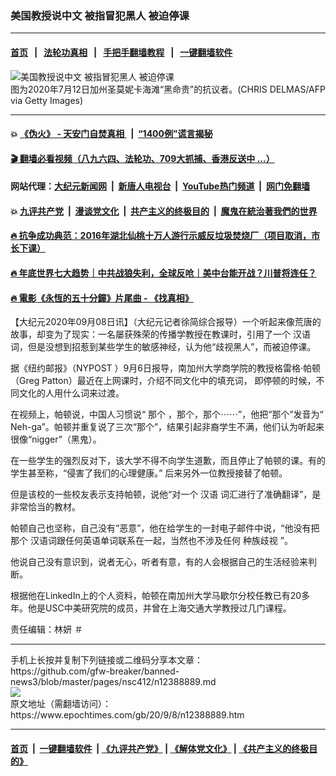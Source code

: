 ### 美国教授说中文 被指冒犯黑人 被迫停课
------------------------

#### [首页](https://github.com/gfw-breaker/banned-news3/blob/master/README.md) &nbsp;&nbsp;|&nbsp;&nbsp; [法轮功真相](https://github.com/begood0513/basic/blob/master/README.md)  &nbsp;&nbsp;|&nbsp;&nbsp; [手把手翻墙教程](https://github.com/gfw-breaker/guides/wiki)  &nbsp;&nbsp;|&nbsp;&nbsp; [一键翻墙软件](https://github.com/gfw-breaker/nogfw/blob/master/README.md)  



<div><img alt="美国教授说中文 被指冒犯黑人 被迫停课" class="attachment-djy_600_400 size-djy_600_400 wp-post-image" src="https://i.epochtimes.com/assets/uploads/2020/07/GettyImages-1226597232-600x400.jpg"/>
<div class="caption">
 图为2020年7月12日加州圣莫妮卡海滩“黑命贵”的抗议者。(CHRIS DELMAS/AFP via Getty Images)
</div></div><hr/>

#### 💥 [《伪火》 - 天安门自焚真相 ](http://141.164.51.119:10000/videos/blog/weihuo.html)&nbsp; |&nbsp; [“1400例”谎言揭秘  ](http://141.164.51.119:10000/videos/blog/jiexi1400.html)

#### [ 🎬  翻墙必看视频（八九六四、法轮功、709大抓捕、香港反送中 ...）](https://github.com/gfw-breaker/links/blob/master/banned.md)

#### 网站代理：[大纪元新闻网](http://167.172.10.89:10080/gb/) &nbsp;|&nbsp; [新唐人电视台](http://167.172.10.89:8808/gb/)  &nbsp;|&nbsp; [YouTube热门频道](http://158.247.203.241/youtube.html) &nbsp;|&nbsp; [网门免翻墙](http://158.247.203.241:11000/show.aspx?name=ogHome)

#### 💥 [九评共产党](http://141.164.51.119:10000/videos/res/jiuping/)&nbsp; |&nbsp; [漫谈党文化](http://141.164.51.119:10000/videos/res/mtdwh/)&nbsp; |&nbsp; [共产主义的终极目的](http://141.164.51.119:10000/videos/res/zjmd/)&nbsp; |&nbsp; [魔鬼在統治著我們的世界](http://141.164.51.119:10000/videos/res/TheSpecter/)  

#### [ 🔥  抗争成功典范：2016年湖北仙桃十万人游行示威反垃圾焚烧厂（项目取消，市长下课）](http://141.164.51.119:10000/videos/news/xiantao.html)

#### [ 🔥  年底世界七大趋势｜中共战狼失利，全球反呛｜美中台能开战？川普将连任？](http://141.164.51.119:10000/videos/news/tanghao02.html)

#### [ 🔥  電影《永恆的五十分鐘》片尾曲 - 《找真相》](http://141.164.51.119:10000/videos/news/../legend/index.html)

<div><p>
 【大纪元2020年09月08日讯】（大纪元记者徐简综合报导）一个听起来像荒唐的故事，却变为了现实：一名屡获殊荣的传播学教授在教课时，引用了一个
 <ok href="https://www.epochtimes.com/gb/tag/%E6%B1%89%E8%AF%AD.html">
  汉语
 </ok>
 词，但是没想到招惹到某些学生的敏感神经，认为他“歧视黑人”，而被迫停课。
</p>
<p>
 据《纽约邮报》（NYPOST ）9月6日报导，南加州大学商学院的教授格雷格·帕顿（Greg Patton）最近在上网课时，介绍不同文化中的填充词， 即停顿的时候，不同文化的人用什么词来过渡。
</p>
<p>
 在视频上，帕顿说，中国人习惯说“
 <ok href="https://www.epochtimes.com/gb/tag/%E9%82%A3%E4%B8%AA.html">
  那个
 </ok>
 ，那个，那个⋯⋯”，他把“那个”发音为“ Neh-ga”。帕顿并重复说了三次“那个”，结果引起非裔学生不满，他们认为听起来很像“nigger”（黑鬼）。
</p>
<p>
 在一些学生的强烈反对下，该大学不得不向学生道歉，而且停止了帕顿的课。有的学生甚至称，“侵害了我们的心理健康。” 后来另外一位教授接替了帕顿。
</p>
<p>
 但是该校的一些校友表示支持帕顿，说他“对一个
 <ok href="https://www.epochtimes.com/gb/tag/%E6%B1%89%E8%AF%AD.html">
  汉语
 </ok>
 词汇进行了准确翻译”，是非常恰当的教材。
</p>
<p>
 帕顿自己也坚称，自己没有“恶意”，他在给学生的一封电子邮件中说，“他没有把
 <ok href="https://www.epochtimes.com/gb/tag/%E9%82%A3%E4%B8%AA.html">
  那个
 </ok>
 汉语词跟任何英语单词联系在一起，当然也不涉及任何
 <ok href="https://www.epochtimes.com/gb/tag/%E7%A7%8D%E6%97%8F%E6%AD%A7%E8%A7%86.html">
  种族歧视
 </ok>
 ”。
</p>
<p>
 他说自己没有意识到，说者无心，听者有意，有的人会根据自己的生活经验来判断。
</p>
<p>
 根据他在LinkedIn上的个人资料，帕顿在南加州大学马歇尔分校任教已有20多年。他是USC中美研究院的成员，并曾在上海交通大学教授过几门课程。
</p>
<p>
 责任编辑：林妍 ＃
</p>
</div>
<hr/>
手机上长按并复制下列链接或二维码分享本文章：<br/>
https://github.com/gfw-breaker/banned-news3/blob/master/pages/nsc412/n12388889.md <br/>
<a href='https://github.com/gfw-breaker/banned-news3/blob/master/pages/nsc412/n12388889.md'><img src='https://github.com/gfw-breaker/banned-news3/blob/master/pages/nsc412/n12388889.md.png'/></a> <br/>
原文地址（需翻墙访问）：https://www.epochtimes.com/gb/20/9/8/n12388889.htm


------------------------
#### [首页](https://github.com/gfw-breaker/banned-news3/blob/master/README.md) &nbsp;|&nbsp; [一键翻墙软件](https://github.com/gfw-breaker/nogfw/blob/master/README.md) &nbsp;| [《九评共产党》](https://github.com/gfw-breaker/9ping.md/blob/master/README.md#九评之一评共产党是什么) | [《解体党文化》](https://github.com/gfw-breaker/jtdwh.md/blob/master/README.md) | [《共产主义的终极目的》](https://github.com/gfw-breaker/gczydzjmd.md/blob/master/README.md)


<img src='http://gfw-breaker.win/banned-news3/pages/nsc412/n12388889.md' width='0px' height='0px'/>